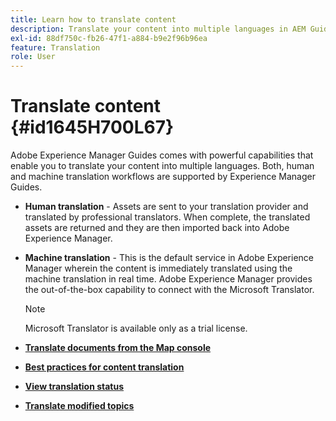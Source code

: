 ```yaml
---
title: Learn how to translate content
description: Translate your content into multiple languages in AEM Guides. Learn about the human and machine translation workflows.
exl-id: 88df750c-fb26-47f1-a884-b9e2f96b96ea
feature: Translation
role: User
---
```

# Translate content {#id1645H700L67}

Adobe Experience Manager Guides comes with powerful capabilities that enable you to translate your content into multiple languages. Both, human and machine translation workflows are supported by Experience Manager Guides.

-   **Human translation** - Assets are sent to your translation provider and translated by professional translators. When complete, the translated assets are returned and they are then imported back into Adobe Experience Manager.

-   **Machine translation** - This is the default service in Adobe Experience Manager wherein the content is immediately translated using the machine translation in real time. Adobe Experience Manager provides the out-of-the-box capability to connect with the Microsoft Translator.

    >[!NOTE]
    >
    > Microsoft Translator is available only as a trial license.

-   **[Translate documents from the Map console](translate-documents-web-editor.md)**  

-   **[Best practices for content translation](translation-first-time.md)**  

-   **[View translation status](translation-view-trans-state-6234.md)**  

-   **[Translate modified topics](translation-modified-topics-6234.md)**
